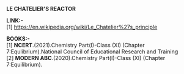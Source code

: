 ****LE CHATELIER'S REACTOR****<br>

****LINK:-****<br>
[1] https://en.wikipedia.org/wiki/Le_Chatelier%27s_principle

****BOOKS:-****<br>
[1] ****NCERT****.(2021).Chemistry Part(I)-Class (XI) (Chapter 7:Equlibrium).National Council of Educational Research and Training<br>
[2] ****MODERN ABC****.(2020).Chemistry Part(I)-Class (XI) (Chapter 7:Equilibrium).

